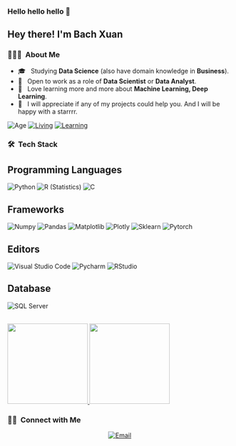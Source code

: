 ### Hello hello hello 👋

<h2> Hey there! I'm Bach Xuan </h2>

<h3> 👨🏻‍💻 &nbsp;About Me </h3>

- 🎓 &nbsp; Studying **Data Science** (also have domain knowledge in **Business**).
- 💼 &nbsp; Open to work as a role of **Data Scientist** or **Data Analyst**.
- 🌱 &nbsp; Love learning more and more about **Machine Learning, Deep Learning**.
-  🌟 &nbsp; I will appreciate if any of my projects could help you. And I will be happy with a starrrr.
 
![Age](https://img.shields.io/badge/Age-20-blue)
[![Living](https://img.shields.io/badge/Living-Hanoi%2C%20Vietnam-blue)](https://en.wikipedia.org/wiki/Hanoi)
[![Learning](https://img.shields.io/badge/Learning%20at-National%20Economics%20University-blue)](https://en.neu.edu.vn/)

<h3> 🛠 &nbsp;Tech Stack</h3>

## Programming Languages
  ![Python](https://img.shields.io/badge/-Python-333333?style=flat&logo=python)
  ![R (Statistics)](https://img.shields.io/badge/-R-333333?style=flat&logo=R&logoColor=276DC3)
  ![C](https://img.shields.io/badge/-C-333333?style=flat&logo=C%2B%2B&logoColor=00599C)
  
##  Frameworks
![Numpy](https://img.shields.io/badge/-Numpy-55a2e0.svg?style=flat&logo=Numpy)
![Pandas](https://img.shields.io/badge/-Pandas-5d4296.svg?style=flat&logo=Pandas)
![Matplotlib](https://img.shields.io/badge/-Matplotlib-fca862.svg?style=flat&logo=matplotlib)
![Plotly](https://img.shields.io/badge/Plotly-fca862.svg?style=flat&logo=plotly&logoColor=white)
![Sklearn](https://img.shields.io/badge/-Sklearn-d6882f.svg?style=flat&logo=Scikit-learn)
![Pytorch](https://img.shields.io/badge/-Pytorch-a8502f.svg?style=flat&logo=Pytorch)

## Editors
  ![Visual Studio Code](https://img.shields.io/badge/-Visual%20Studio%20Code-333333?style=flat&logo=visual-studio-code&logoColor=007ACC)
  ![Pycharm](http://img.shields.io/badge/-Pycharm-49e031.svg?style=flat&logo=Pycharm)
  ![RStudio](https://img.shields.io/badge/-RStudio-333333?style=flat&logo=rstudio)
  
  ## Database
  ![SQL Server](https://img.shields.io/badge/-SQL-1d586e.svg?style=flat&logo=SQL)

<br/>

<a href="https://github.com/AVS1508">
  <img height="180em" src="https://github-readme-stats.vercel.app/api?username=maixbach&show_icons=true&title_color=fff&icon_color=79ff97&text_color=9f9f9f&bg_color=474c4d"/>
  <img height="180em" src="https://github-readme-stats.vercel.app/api/top-langs/?username=maixbach&theme=radical"/>
</a>

<br/>

<h3> 🤝🏻 &nbsp;Connect with Me </h3>

<p align="center">
<a href="mailto:maixbach.workneu@gmail.com"><img alt="Email" src="https://img.shields.io/badge/Email-maixbach.workneu-blue?style=flat-square&logo=gmail"></a>
</p>

<!--
**maixbach/maixbach** is a ✨ _special_ ✨ repository because its `README.md` (this file) appears on your GitHub profile.

Here are some ideas to get you started:

- 🔭 I’m currently working on ...
- 🌱 I’m currently learning ...
- 👯 I’m looking to collaborate on ...
- 🤔 I’m looking for help with ...
- 💬 Ask me about ...
- 📫 How to reach me: ...
- 😄 Pronouns: ...
- ⚡ Fun fact: ...
-->
